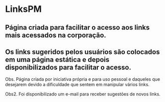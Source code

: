 # LinksPM

## Página criada para facilitar o acesso aos links mais acessados na corporação.

## Os links sugeridos pelos usuários são colocados em uma página estática e depois disponibilizados para facilitar o acesso.

Obs. Página criada por iniciativa própria e para uso pessoal e daqueles que desejarem devido a dificuldade que sentem em manipular vários links.

Obs2. Foi disponibilizado um e-mail para receber sugestões de novos links.